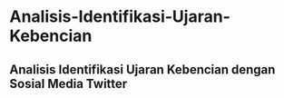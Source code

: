 # Analisis-Identifikasi-Ujaran-Kebencian
## Analisis Identifikasi Ujaran Kebencian dengan Sosial Media Twitter
